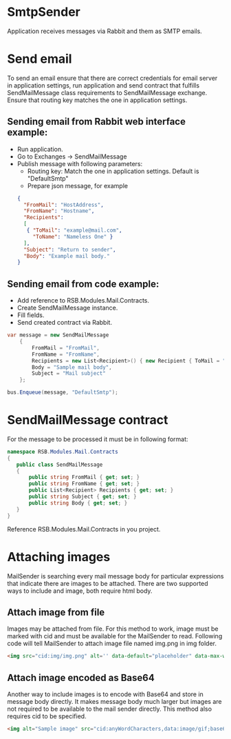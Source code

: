 
  # SmtpSender

Application receives messages via Rabbit and them as SMTP emails.

# Send email

 To send an email ensure that there are correct credentials for email server in application settings, run
 application and send contract that fulfills SendMailMessage class requirements to SendMailMessage exchange.
 Ensure that routing key matches the one in application settings.

## Sending email from Rabbit web interface example:
* Run application.
* Go to Exchanges -> SendMailMessage
* Publish message with following parameters:
	* Routing key: Match the one in application settings. Default is "DefaultSmtp"
	* Prepare json message, for example
	```json
	{
      "FromMail": "HostAddress",
      "FromName": "Hostname",
      "Recipients":
      [
       { "ToMail": "example@mail.com",
         "ToName": "Nameless One" }
      ],
      "Subject": "Return to sender",
      "Body": "Example mail body."
    }
	```
## Sending email from code example:
* Add reference to RSB.Modules.Mail.Contracts.
* Create SendMailMessage instance.
* Fill fields.
* Send created contract via Rabbit.

```cs
var message = new SendMailMessage
    {
        FromMail = "FromMail",
        FromName = "FromName",
        Recipients = new List<Recipient>() { new Recipient { ToMail = "nameless@one.com"", ToName = "Nameless One" } },
        Body = "Sample mail body",
        Subject = "Mail subject"
    };

bus.Enqueue(message, "DefaultSmtp");
```

# SendMailMessage contract

 For the message to be processed it must be in following format:
 ```cs
namespace RSB.Modules.Mail.Contracts
{
    public class SendMailMessage
    {
        public string FromMail { get; set; }
        public string FromName { get; set; }
        public List<Recipient> Recipients { get; set; }
        public string Subject { get; set; }
        public string Body { get; set; }
    }
}
 ```

 Reference RSB.Modules.Mail.Contracts in you project.

 # Attaching images

 MailSender is searching every mail message body for particular expressions that indicate there are images to
 be attached. There are two supported ways to include and image, both require html body.

 ## Attach image from file

 Images may be attached from file. For this method to work, image must be marked with cid and must be available for the
 MailSender to read. Following code will tell MailSender to attach image file named img.png in img folder.

 ```html
 <img src="cid:img/img.png" alt='' data-default="placeholder" data-max-width="560" />
 ```

 ## Attach image encoded as Base64

 Another way to include images is to encode with Base64 and store in message body directly. It makes message body much
 larger but images are not required to be available to the mail sender directly. This method also requires cid to be
 specified.

 ```html
 <img alt="Sample image" src="cid:anyWordCharacters,data:image/gif;base64,R0lGODlhPQBEAPeoAJosM//AwO/AwHVYZ/z595k..." data-default="placeholder" data-max-width="560" />
 ```


